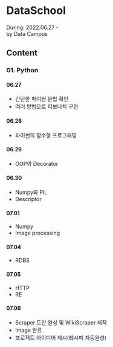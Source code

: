 # DataSchool
During: 2022.06.27 -   
by Data Campus
## Content
### 01. Python
#### 06.27
- 간단한 파이썬 문법 확인
- 여러 방법으로 피보나치 구현

#### 06.28
- 파이썬의 함수형 프로그래밍

#### 06.29
- OOP와 Decorator

#### 06.30
- Numpy와 PIL
- Descriptor

#### 07.01
- Numpy
- Image processing

#### 07.04
- RDBS

#### 07.05
- HTTP
- RE

#### 07.06
- Scraper 도안 완성 및 WikiScraper 제작
- Image 완료
- 프로젝트 아이디어 제시(레시피 자동완성)
